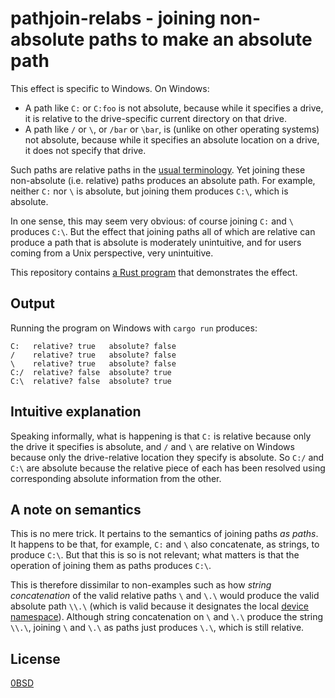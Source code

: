 # pathjoin-relabs - joining non-absolute paths to make an absolute path

This effect is specific to Windows. On Windows:

- A path like `C:` or `C:foo` is not absolute, because while it specifies a drive, it is relative to the drive-specific current directory on that drive.
- A path like `/` or `\`, or `/bar` or `\bar`, is (unlike on other operating systems) not absolute, because while it specifies an absolute location on a drive, it does not specify that drive.

Such paths are relative paths in the [usual terminology](https://learn.microsoft.com/en-us/dotnet/standard/io/file-path-formats#traditional-dos-paths). Yet joining these non-absolute (i.e. relative) paths produces an absolute path. For example, neither `C:` nor `\` is absolute, but joining them produces `C:\`, which is absolute.

In one sense, this may seem very obvious: of course joining `C:` and `\` produces `C:\`. But the effect that joining paths all of which are relative can produce a path that is absolute is moderately unintuitive, and for users coming from a Unix perspective, very unintuitive.

This repository contains [a Rust program](src/main.rs) that demonstrates the effect.

## Output

Running the program on Windows with `cargo run` produces:

```text
C:   relative? true   absolute? false
/    relative? true   absolute? false
\    relative? true   absolute? false
C:/  relative? false  absolute? true
C:\  relative? false  absolute? true
```

## Intuitive explanation

Speaking informally, what is happening is that `C:` is relative because only the drive it specifies is absolute, and `/` and `\` are relative on Windows because only the drive-relative location they specify is absolute. So `C:/` and `C:\` are absolute because the relative piece of each has been resolved using corresponding absolute information from the other.

## A note on semantics

This is no mere trick. It pertains to the semantics of joining paths *as paths*. It happens to be that, for example, `C:` and `\` also concatenate, as strings, to produce `C:\`. But that this is so is not relevant; what matters is that the operation of joining them as paths produces `C:\`.

This is therefore dissimilar to non-examples such as how *string concatenation* of the valid relative paths `\` and `\.\` would produce the valid absolute path `\\.\` (which is valid because it designates the local [device namespace](https://learn.microsoft.com/en-us/dotnet/standard/io/file-path-formats#dos-device-paths)). Although string concatenation on `\` and `\.\` produce the string `\\.\`, joining `\` and `\.\` as paths just produces `\.\`, which is still relative.

## License

[0BSD](LICENSE)
